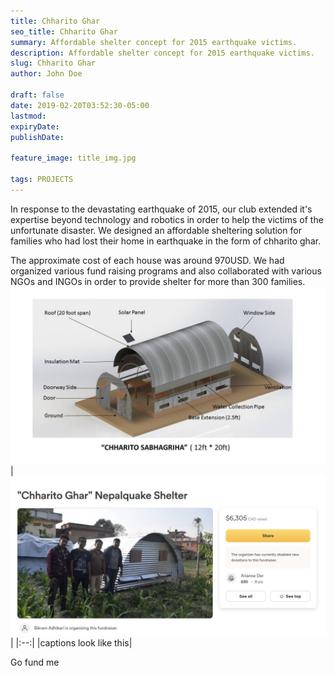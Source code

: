 ```yaml
---
title: Chharito Ghar
seo_title: Chharito Ghar
summary: Affordable shelter concept for 2015 earthquake victims.
description: Affordable shelter concept for 2015 earthquake victims.
slug: Chharito Ghar
author: John Doe

draft: false
date: 2019-02-20T03:52:30-05:00
lastmod: 
expiryDate: 
publishDate: 

feature_image: title_img.jpg

tags: PROJECTS
---
```


In response to the devastating earthquake of 2015, our club extended it's expertise beyond technology and robotics in order to help the victims of the unfortunate disaster. We designed an affordable sheltering solution for families who had lost their home in earthquake in the form of chharito ghar. 

The approximate cost of each house was around 970USD. We had organized various fund raising programs and also collaborated with various NGOs and INGOs in order to provide shelter for more than 300 families.
![demo](3d.jpg)
 |![demo](go_fund_me.png)|
 |:--:|
 |captions look like this| 
 
 <figcaption><a src="https://www.gofundme.com/f/reliefrobotics">Go fund me</figcaption>